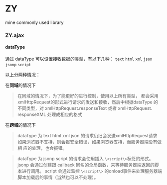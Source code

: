 # ZY
mine commonly used library



### ZY.ajax

#### dataType

通过 dataType 可以设置接收数据的类型，有以下几种： `text` `html` `xml` `json` `jsonp` `script`


以上分两种情况：

在**同域**的情况下

> 在同域的情况下，为了能更好的进行控制，使用以上所有类型，
> 都会采用xmlHttpRequest的形式进行请求的发送和接收，然后中根据dataType
> 的不同类型，对 xmlHttpRequest.responseText 或者 xmlHttpRequest.
> responseXML 处理成相应的格式

在**跨域**的情况下

> dataType 为 text html xml json 的请求仍旧会发送xmlHttpRequest请求 
> 如果浏览器不支持，则会报安全错误，如果浏览器支持，而服务器端没有做相
> 应的处理，也会报错。

> dataType 为 jsonp script 的请求会使用插入
> `\<script\>`标签的形式。jsonp 会通过创建跟 callback 
> 同名的全局函数，来等待服务器端返回的脚本进行调用。
> script 会通过监控 `\<script\>`
> 的onload事件来处理服务器端脚本加载后的事情（当然也可以不处理）。
